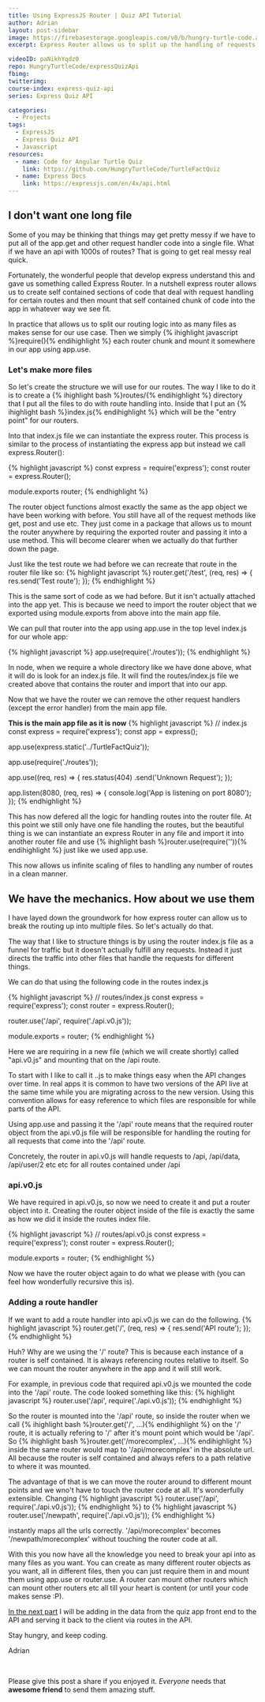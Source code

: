 ```yaml
---
title: Using ExpressJS Router | Quiz API Tutorial
author: Adrian
layout: post-sidebar
image: https://firebasestorage.googleapis.com/v0/b/hungry-turtle-code.appspot.com/o/article_images%2FHow%20to%20use%20Express%20Router%20-%20post.png.jpg?alt=media&token=8508946b-bb04-43f7-b262-d1324533c0eb 
excerpt: Express Router allows us to split up the handling of requests into multiple files to keep our code more modular and clean.

videoID: paNikhYqdz0
repo: HungryTurtleCode/expressQuizApi
fbimg: 
twitterimg: 
course-index: express-quiz-api
series: Express Quiz API

categories:
  - Projects
tags:
  - ExpressJS
  - Express Quiz API
  - Javascript
resources:
  - name: Code for Angular Turtle Quiz
    link: https://github.com/HungryTurtleCode/TurtleFactQuiz
  - name: Express Docs
    link: https://expressjs.com/en/4x/api.html
---
```

## I don't want one long file

Some of you may be thinking that things may get pretty messy if we have to put all of the app.get and other request handler code into a single file. What if we have an api with 1000s of routes? That is going to get real messy real quick.

Fortunately, the wonderful people that develop express understand this and gave us something called Express Router. In a nutshell express router allows us to create self contained sections of code that deal with request handling for certain routes and then mount that self contained chunk of code into the app in whatever way we see fit.

In practice that allows us to split our routing logic into as many files as makes sense for our use case. Then we simply {% ihighlight javascript %}require(){% endihighlight %} each router chunk and mount it somewhere in our app using app.use.

### Let's make more files

So let's create the structure we will use for our routes. The way I like to do it is to create a {% ihighlight bash %}routes/{% endihighlight %} directory that I put all the files to do with route handling into. Inside that I put an {% ihighlight bash %}index.js{% endihighlight %} which will be the "entry point" for our routers.

Into that index.js file we can instantiate the express router. This process is similar to the process of instantiating the express app but instead we call express.Router():

{% highlight javascript %}
  const express = require('express');
  const router = express.Router();

  module.exports router;
{% endhighlight %}

The router object functions almost exactly the same as the app object we have been working with before. You still have all of the request methods like get, post and use etc. They just come in a package that allows us to mount the router anywhere by requiring the exported router and passing it into a use method. This will become clearer when we actually do that further down the page.

Just like the test route we had before we can recreate that route in the router file like so:
{% highlight javascript %}
router.get('/test', (req, res) => {
  res.send('Test route');
});
{% endhighlight %}

This is the same sort of code as we had before. But it isn't actually attached into the app yet. This is because we need to import the router object that we exported using module.exports from above into the main app file.

We can pull that router into the app using app.use in the top level index.js for our whole app:

{% highlight javascript %}
app.use(require('./routes'));
{% endhighlight %}

In node, when we require a whole directory like we have done above, what it will do is look for an index.js file. It will find the routes/index.js file we created above that contains the router and import that into our app.

Now that we have the router we can remove the other request handlers (except the error handler) from the main app file.

**This is the main app file as it is now**
{% highlight javascript %}
  // index.js
  const express = require('express');
  const app = express();

  app.use(express.static('../TurtleFactQuiz'));

  app.use(require('./routes'));

  app.use((req, res) => {
    res.status(404)
      .send('Unknown Request');
  });

  app.listen(8080, (req, res) => {
    console.log('App is listening on port 8080');
  });
{% endhighlight %}

This has now defered all the logic for handling routes into the router file. At this point we still only have one file handling the routes, but the beautiful thing is we can instantiate an express Router in any file and import it into another router file and use {% ihighlight bash %}router.use(require('<new file location>')){% endihighlight %} just like we used app.use.

This now allows us infinite scaling of files to handling any number of routes in a clean manner.

## We have the mechanics. How about we use them

I have layed down the groundwork for how express router can allow us to break the routing up into multiple files. So let's actually do that.

The way that I like to structure things is by using the router index.js file as a funnel for traffic but it doesn't actually fulfill any requests. Instead it just directs the traffic into other files that handle the requests for different things.

We can do that using the following code in the routes index.js

{% highlight javascript %}
  // routes/index.js
  const express = require('express');
  const router = express.Router();

  router.use('/api', require('./api.v0.js'));

  module.exports = router;
{% endhighlight %}

Here we are requiring in a new file (which we will create shortly) called "api.v0.js" and mounting that on the /api route.

To start with I like to call it <filename>.<api version>.js to make things easy when the API changes over time. In real apps it is common to have two versions of the API live at the same time while you are migrating across to the new version. Using this convention allows for easy reference to which files are responsible for while parts of the API.

Using app.use and passing it the '/api' route means that the required router object from the api.v0.js file will be responsible for handling the routing for all requests that come into the '/api' route.

Concretely, the router in api.v0.js will handle requests to /api, /api/data, /api/user/2 etc etc for all routes contained under /api

### api.v0.js

We have required in api.v0.js, so now we need to create it and put a router object into it. Creating the router object inside of the file is exactly the same as how we did it inside the routes index file.

{% highlight javascript %}
  // routes/api.v0.js
  const express = require('express');
  const router = express.Router();

  module.exports = router;
{% endhighlight %}

Now we have the router object again to do what we please with (you can feel how wonderfully recursive this is).

### Adding a route handler

If we want to add a route handler into api.v0.js we can do the following.
{% highlight javascript %}
router.get('/', (req, res) => {
  res.send('API route');
});
{% endhighlight %}

Huh? Why are we using the '/' route? This is because each instance of a router is self contained. It is always referencing routes relative to itself. So we can mount the router anywhere in the app and it will still work.

For example, in previous code that required api.v0.js we mounted the code into the '/api' route. The code looked something like this:
{% highlight javascript %}
router.use('/api', require('./api.v0.js'));
{% endhighlight %}

So the router is mounted into the '/api' route, so inside the router when we call {% ihighlight bash %}router.get('/', ...){% endihighlight %} on the '/' route, it is actually refering to '/' after it's mount point which would be '/api'. So {% ihighlight bash %}router.get('/morecomplex', ...){% endihighlight %} inside the same router would map to '/api/morecomplex' in the absolute url. All because the router is self contained and always refers to a path relative to where it was
mounted.

The advantage of that is we can move the router around to different mount points and we wno't have to touch the router code at all. It's wonderfully extensible. Changing 
{% highlight javascript %}
router.use('/api', require('./api.v0.js'));
{% endhighlight %}
to
{% highlight javascript %}
router.use('/newpath', require('./api.v0.js'));
{% endhighlight %}

instantly maps all the urls correctly. '/api/morecomplex' becomes '/newpath/morecomplex' without touching the router code at all.

With this you now have all the knowledge you need to break your api into as many files as you want. You can create as many different router objects as you want, all in different files, then you can just require them in and mount them using app.use or router.use. A router can mount other routers which can mount other routers etc all till your heart is content (or until your code makes sense :P).

[In the next part]({{site.baseurl}}/projects/3-adding-data-express-quiz) I will be adding in the data from the quiz app front end to the API and serving it back to the client via routes in the API.

Stay hungry, and keep coding.

Adrian

&nbsp;

Please give this post a share if you enjoyed it. _Everyone_ needs that **awesome friend** to send them amazing stuff.
